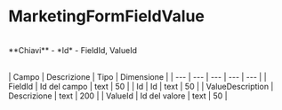 # MarketingFormFieldValue

<br>
**Chiavi**
- *Id*
- FieldId, ValueId
<br><br>

| Campo | Descrizione | Tipo | Dimensione | 
| --- | --- | --- | --- | --- |
| FieldId | Id del campo | text | 50 |
| Id | Id | text | 50 |
| ValueDescription | Descrizione | text | 200 |
| ValueId | Id del valore | text | 50 |

